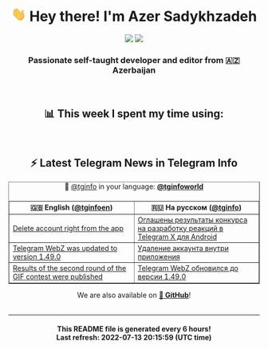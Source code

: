 <div align="center">
	<div>
		<h1>
      <img src="./assets/hi.gif" width="30px"> Hey there! I'm Azer Sadykhzadeh
    </h1>
    <img height="18" src="https://komarev.com/ghpvc/?username=sadykhzadeh&label=Views&color=2081c1&style=flat-square" />
		<a href="https://wakatime.com/@Azer"> <img height="18" src="https://wakatime.com/badge/user/f80ae27a-c328-426f-a381-bc84136e2dd6.svg" /> </a>
    <h3>
      Passionate self-taught developer and editor from 🇦🇿 Azerbaijan
    </h3>
  </div>
  <br>

<h2>📊 This week I spent my time using:</h2>

<!--START_SECTION:waka-->
<!--END_SECTION:waka-->

<br>

<h2>⚡️ Latest Telegram News in Telegram Info</h2>
  <table border>
		<tr>
			<th width="50%">🇬🇧 English (<a href="https://t.me/tginfoen">@tginfoen</a>)</th>
			<th>🇷🇺 На русском (<a href="https://t.me/tginfo">@tginfo</a>)</th>
		</tr>
		<caption>🚩 <a href="https://t.me/tginfo">@tginfo</a> in your language: <a href="https://t.me/tginfoworld"><b>@tginfoworld</b></a><caption/>
  <tr><td><a href="https://t.me/tginfoen/1447">Delete account right from the app</a></td>
    <td><a href="https://t.me/tginfo/3376">Оглашены результаты конкурса на разработку реакций в Telegram X для Android </a></td></tr><tr><td><a href="https://t.me/tginfoen/1446">Telegram WebZ was updated to version 1.49.0</a></td>
    <td><a href="https://t.me/tginfo/3375">Удаление аккаунта внутри приложения</a></td></tr><tr><td><a href="https://t.me/tginfoen/1445">Results of the second round of the GIF contest were published</a></td>
    <td><a href="https://t.me/tginfo/3374">Telegram WebZ обновился до версии 1.49.0</a></td></tr>
</table>
We are also available on <a href="https://github.com/tginfo"><b>🐙 GitHub</b></a>!
</div>

<br>
<hr>
<h4 align="center">This README file is generated <b>every 6 hours</b>!</br>Last refresh: <b>2022-07-13 20:15:59 (UTC time)</b></h4>
